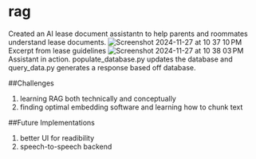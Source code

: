 # rag
Created an AI lease document assistantn to help parents and roommates understand lease documents.
![Screenshot 2024-11-27 at 10 37 10 PM](https://github.com/user-attachments/assets/bc9faf6f-c429-486c-afcf-8fe8c767dd77)
Excerpt from lease guidelines
![Screenshot 2024-11-27 at 10 38 03 PM](https://github.com/user-attachments/assets/97ffcec4-4866-407a-b369-fee7c26a1d7e)
Assistant in action. populate_database.py updates the database and query_data.py <prompt> generates a response based off database.

##Challenges
1) learning RAG both technically and conceptually
2) finding optimal embedding software and learning how to chunk text

##Future Implementations
1) better UI for readibility
2) speech-to-speech backend
